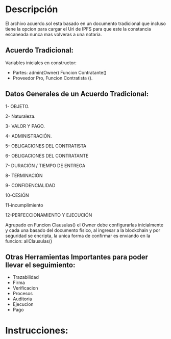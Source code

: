 # Descripción
El archivo acuerdo.sol esta basado en un documento tradicional que incluso tiene la opcion para cargar el Uri de IPFS para que este la constancia escaneada nunca mas volveras a una notaria.

## Acuerdo Tradicional:
Variables iniciales en constructor:

- Partes: admin(Owner) Funcion Contratante()
- Proveedor Pro, Funcion Contratista ().

## Datos Generales de un Acuerdo Tradicional:
1- OBJETO.

2- Naturaleza.

3- VALOR Y PAGO.

4- ADMINISTRACIÓN.

5- OBLIGACIONES DEL CONTRATISTA

6- OBLIGACIONES DEL CONTRATANTE

7- DURACIÓN / TIEMPO DE ENTREGA

8- TERMINACIÓN

9- CONFIDENCIALIDAD

10-CESIÓN

11-incumplimiento

12-PERFECCIONAMIENTO Y EJECUCIÓN

Agrupado en Funcion Clausulas() el Owner debe configurarlas inicialmente y cada una basado del documento fisico, al ingresar a la blockchain y por seguridad se encripta, la unica forma de confirmar es enviando en la funcion: allClausulas() 

## Otras Herramientas Importantes para poder llevar el seguimiento:
- Trazabilidad
- Firma
- Verificacion
- Procesos
- Auditoria
- Ejecucion
- Pago

# Instrucciones:
